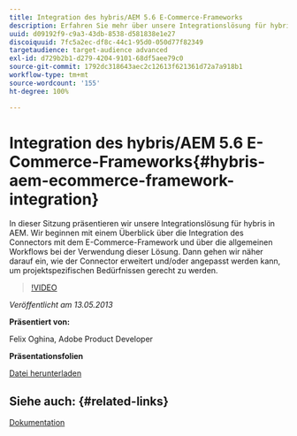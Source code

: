 ```yaml
---
title: Integration des hybris/AEM 5.6 E-Commerce-Frameworks
description: Erfahren Sie mehr über unsere Integrationslösung für hybris in AEM. Wir beginnen mit einem Überblick über die Integration des Connectors mit dem E-Commerce-Framework und über die allgemeinen Workflows bei der Verwendung dieser Lösung. Dann gehen wir näher darauf ein, wie der Connector erweitert und/oder angepasst werden kann, um projektspezifischen Bedürfnissen gerecht zu werden.
uuid: d09192f9-c9a3-43db-8538-d581838e1e27
discoiquuid: 7fc5a2ec-df8c-44c1-95d0-050d77f82349
targetaudience: target-audience advanced
exl-id: d729b2b1-d279-4204-9101-68df5aee79c0
source-git-commit: 1792dc318643aec2c12613f621361d72a7a918b1
workflow-type: tm+mt
source-wordcount: '155'
ht-degree: 100%

---
```


# Integration des hybris/AEM 5.6 E-Commerce-Frameworks{#hybris-aem-ecommerce-framework-integration}

In dieser Sitzung präsentieren wir unsere Integrationslösung für hybris in AEM. Wir beginnen mit einem Überblick über die Integration des Connectors mit dem E-Commerce-Framework und über die allgemeinen Workflows bei der Verwendung dieser Lösung. Dann gehen wir näher darauf ein, wie der Connector erweitert und/oder angepasst werden kann, um projektspezifischen Bedürfnissen gerecht zu werden.

>[!VIDEO](https://video.tv.adobe.com/v/19578/?quality=9)

*Veröffentlicht am 13.05.2013*

**Präsentiert von:**

Felix Oghina, Adobe Product Developer

**Präsentationsfolien**

[Datei herunterladen](assets/hybris-aem-5-6-ecommerce-framework-integration.pdf)

## Siehe auch: {#related-links}

[Dokumentation](https://docs.adobe.com/content/docs/de/cq/5-6-1/ecommerce/eCommerce-framework.html#Deploying%20eCommerce%20with%20hybris)

<!--
[Get back to the Overview](https://helpx.adobe.com/experience-manager/kt/eseminars/gems/aem-index.html)
-->
